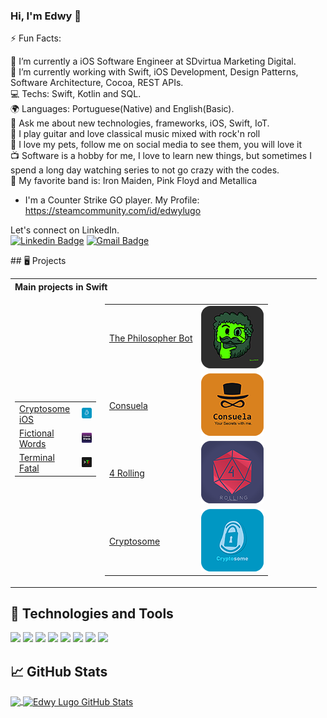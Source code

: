 ### Hi, I'm Edwy  👋

⚡ Fun Facts:

🏢 I’m currently a iOS Software Engineer at SDvirtua Marketing Digital.<br>
🌱 I’m currently working with Swift, iOS Development, Design Patterns, Software Architecture, Cocoa, REST APIs.<br>
💻 Techs: Swift, Kotlin and SQL.<br>
🌍 Languages: Portuguese(Native) and English(Basic).<br>
💬 Ask me about new technologies, frameworks, iOS, Swift, IoT.<br>
:guitar: I play guitar and love classical music mixed with rock'n roll<br>
:dog: I love my pets, follow me on social media to see them, you will love it<br>
:tv: Software is a hobby for me, I love to learn new things, but sometimes I spend a long day watching series to not go crazy with the codes.<br>
:100: My favorite band is: Iron Maiden, Pink Floyd and Metallica<br>
- I'm a Counter Strike GO player. My Profile: https://steamcommunity.com/id/edwylugo<br>

Let's connect on LinkedIn.<br>
[![Linkedin Badge](https://img.shields.io/badge/-LinkedIn-blue?style=flat-square&logo=Linkedin&logoColor=white&link=https://www.linkedin.com/in/marcospojr/)](https://www.linkedin.com/in/edwylugo/)
[![Gmail Badge](https://img.shields.io/badge/-Gmail-c14438?style=flat-square&logo=Gmail&logoColor=white&link=mailto:edwylugo@gmail.com)](mailto:edwylugo@gmail.com)

<p>## 🖥️ Projects</p>
<table>
<tbody>
<tr>
<th style="width: 468.328125px; text-align: left;" colspan="2">Main projects in Swift</th>
</tr>
<tr>
<td style="width: 129.875px;">
<table style="display: inline-block;">
<tbody>
<tr>
<td><a href="https://github.com/CaioMadeira/Cryptosome-iOS">Cryptosome iOS</a></td>
<td><img src="https://github.com/CaioMadeira/CaioMadeira/blob/master/icons/icon_cryptsome.png" alt="" /></td>
</tr>
<tr>
<td><a href="https://github.com/CaioMadeira/FictionalWords-iOS">Fictional Words</a></td>
<td><img src="https://github.com/CaioMadeira/CaioMadeira/blob/master/icons/fictional-words.png" alt="" /></td>
</tr>
<tr>
<td><a href="https://github.com/CaioMadeira/TerminalFatal">Terminal Fatal</a></td>
<td><img src="https://github.com/CaioMadeira/CaioMadeira/blob/master/icons/icon_terminalfatal.png" alt="" /></td>
</tr>
</tbody>
</table>
</td>
<td style="width: 332.453125px;">
<table style="float: left;">
<tbody>
<tr>
<td><a href="https://github.com/CaioMadeira/The-Philosopher-BOT">The Philosopher Bot</a></td>
<td><img src="https://github.com/CaioMadeira/CaioMadeira/blob/master/icons/icon_philosopher.png" alt="Sublime's custom image" /></td>
</tr>
<tr>
<td><a href="https://github.com/CaioMadeira/Consuela">Consuela</a></td>
<td><img src="https://github.com/CaioMadeira/CaioMadeira/blob/master/icons/icon_consuela.png" alt="Sublime's custom image" /></td>
</tr>
<tr>
<td><a href="https://github.com/CaioMadeira/4rolling">4 Rolling</a></td>
<td><img src="https://github.com/CaioMadeira/CaioMadeira/blob/master/icons/icon_4rolling.png" alt="Sublime's custom image" /></td>
</tr>
<tr>
<td><a href="https://github.com/CaioMadeira/Cryptosome">Cryptosome</a></td>
<td><img src="https://github.com/CaioMadeira/CaioMadeira/blob/master/icons/icon_cryptsome.png" alt="Sublime's custom image" /></td>
</tr>
</tbody>
</table>
</td>
</tr>
</tbody>
</table>

## 🔧 Technologies and Tools
![](https://img.shields.io/badge/OS-MacOS-informational?style=flat&logo=apple&logoColor=white&color=007bff)
![](https://img.shields.io/badge/Editor-Visual_Studio-informational?style=flat&logo=visual-studio-code&logoColor=white&color=007bff)
![](https://img.shields.io/badge/Editor-Xcode-informational?style=flat&logo=xcode&logoColor=white&color=007bff)
![](https://img.shields.io/badge/Code-Swift-informational?style=flat&logo=swift&logoColor=white&color=007bff)
![](https://img.shields.io/badge/Shell-Bash-informational?style=flat&logo=gnu-bash&logoColor=white&color=007bff)
![](https://img.shields.io/badge/Tools-MongoDb-informational?style=flat&logo=mongodb&logoColor=white&color=007bff)
![](https://img.shields.io/badge/Tools-Microsoft_SQL_Server-informational?style=flat&logo=microsoft-sql-server&logoColor=white&color=007bff)
![](https://img.shields.io/badge/Tools-Docker-informational?style=flat&logo=docker&logoColor=white&color=007bff)

## &#x1f4c8; GitHub Stats

<a href="https://github.com/edwylugo/edwylugo">
  <img align="center" height="280" src="https://github-readme-stats.vercel.app/api/top-langs/?username=edwylugo&hide=html,css,c,Dockerfile,ruby,Shell&title_color=ffffff&text_color=c9cacc&icon_color=2bbc8a&bg_color=1d1f21" />
</a>
<a href="https://github.com/edwylugo/edwylugo">
  <img align="center" height="280" src="https://github-readme-stats.vercel.app/api?username=edwylugo&show_icons=true&line_height=27&count_private=true&title_color=ffffff&text_color=c9cacc&icon_color=2bbc8a&bg_color=1d1f21" alt="Edwy Lugo GitHub Stats" />
</a>
